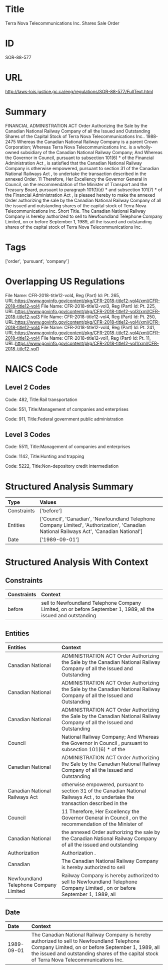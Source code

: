 # Title
Terra Nova Telecommunications Inc. Shares Sale Order


# ID
SOR-88-577

# URL
http://laws-lois.justice.gc.ca/eng/regulations/SOR-88-577/FullText.html


# Summary
FINANCIAL ADMINISTRATION ACT Order Authorizing the Sale by the Canadian National Railway Company of all the Issued and Outstanding Shares of the Capital Stock of Terra Nova Telecommunications Inc..
1988-2475 Whereas the Canadian National Railway Company is a parent Crown Corporation; Whereas Terra Nova Telecommunications Inc. is a wholly-owned subsidiary of the Canadian National Railway Company; And Whereas the Governor in Council, pursuant to subsection 101(6) *  of the  Financial Administration Act , is satisfied that the Canadian National Railway Company is otherwise empowered, pursuant to section 31 of the  Canadian National Railways Act , to undertake the transaction described in the annexed Order.
11 Therefore, Her Excellency the Governor General in Council, on the recommendation of the Minister of Transport and the Treasury Board, pursuant to paragraph 101(1)(d) *  and subsection 101(7) *  of the  Financial Administration Act , is pleased hereby to make the annexed  Order authorizing the sale by the Canadian National Railway Company of all the issued and outstanding shares of the capital stock of Terra Nova Telecommunications Inc. Short Title.
The Canadian National Railway Company is hereby authorized to sell to Newfoundland Telephone Company Limited, on or before September 1, 1989, all the issued and outstanding shares of the capital stock of Terra Nova Telecommunications Inc.


# Tags
['order', 'pursuant', 'company']


# Overlapping US Regulations
File Name: CFR-2018-title12-vol4, Reg (Part) Id: Pt. 265, URL:https://www.govinfo.gov/content/pkg/CFR-2018-title12-vol4/xml/CFR-2018-title12-vol4
File Name: CFR-2018-title12-vol3, Reg (Part) Id: Pt. 225, URL:https://www.govinfo.gov/content/pkg/CFR-2018-title12-vol3/xml/CFR-2018-title12-vol3
File Name: CFR-2018-title12-vol4, Reg (Part) Id: Pt. 250, URL:https://www.govinfo.gov/content/pkg/CFR-2018-title12-vol4/xml/CFR-2018-title12-vol4
File Name: CFR-2018-title12-vol4, Reg (Part) Id: Pt. 241, URL:https://www.govinfo.gov/content/pkg/CFR-2018-title12-vol4/xml/CFR-2018-title12-vol4
File Name: CFR-2018-title12-vol1, Reg (Part) Id: Pt. 11, URL:https://www.govinfo.gov/content/pkg/CFR-2018-title12-vol1/xml/CFR-2018-title12-vol1



# NAICS Code
## Level 2 Codes
Code: 482, Title:Rail transportation

Code: 551, Title:Management of companies and enterprises

Code: 911, Title:Federal government public administration




## Level 3 Codes
Code: 5511, Title:Management of companies and enterprises

Code: 1142, Title:Hunting and trapping

Code: 5222, Title:Non-depository credit intermediation







# Structured Analysis Summary
| Type        | Values                                                                                                                                    |
|:------------|:------------------------------------------------------------------------------------------------------------------------------------------|
| Constraints | ['before']                                                                                                                                |
| Entities    | ['Council', 'Canadian', 'Newfoundland Telephone Company Limited', 'Authorization', 'Canadian National Railways Act', 'Canadian National'] |
| Date        | ['1989-09-01']                                                                                                                            |


# Structured Analysis With Context
 


## Constraints
| Constraints   | Context                                                                                                        |
|:--------------|:---------------------------------------------------------------------------------------------------------------|
| before        | sell to Newfoundland Telephone Company Limited, on or before September 1, 1989, all the issued and outstanding |


## Entities
| Entities                               | Context                                                                                                                           |
|:---------------------------------------|:----------------------------------------------------------------------------------------------------------------------------------|
| Canadian National                      | ADMINISTRATION ACT Order Authorizing the Sale by the Canadian National Railway Company of all the Issued and Outstanding          |
| Canadian National                      | ADMINISTRATION ACT Order Authorizing the Sale by the Canadian National Railway Company of all the Issued and Outstanding          |
| Canadian National                      | ADMINISTRATION ACT Order Authorizing the Sale by the Canadian National Railway Company of all the Issued and Outstanding          |
| Council                                | National Railway Company; And Whereas the Governor in Council , pursuant to subsection 101(6) * of the                            |
| Canadian National                      | ADMINISTRATION ACT Order Authorizing the Sale by the Canadian National Railway Company of all the Issued and Outstanding          |
| Canadian National Railways Act         | otherwise empowered, pursuant to section 31 of the Canadian National Railways Act , to undertake the transaction described in the |
| Council                                | 11 Therefore, Her Excellency the Governor General in  Council , on the recommendation of the Minister of                          |
| Canadian National                      | the annexed Order authorizing the sale by the Canadian National Railway Company of all the issued and outstanding                 |
| Authorization                          | Authorization .                                                                                                                   |
| Canadian                               | The  Canadian National Railway Company is hereby authorized to sell                                                               |
| Newfoundland Telephone Company Limited | Railway Company is hereby authorized to sell to Newfoundland Telephone Company Limited , on or before September 1, 1989, all      |


## Date
| Date       | Context                                                                                                                                                                                                                                        |
|:-----------|:-----------------------------------------------------------------------------------------------------------------------------------------------------------------------------------------------------------------------------------------------|
| 1989-09-01 | The Canadian National Railway Company is hereby authorized to sell to Newfoundland Telephone Company Limited, on or before September 1, 1989, all the issued and outstanding shares of the capital stock of Terra Nova Telecommunications Inc. |


